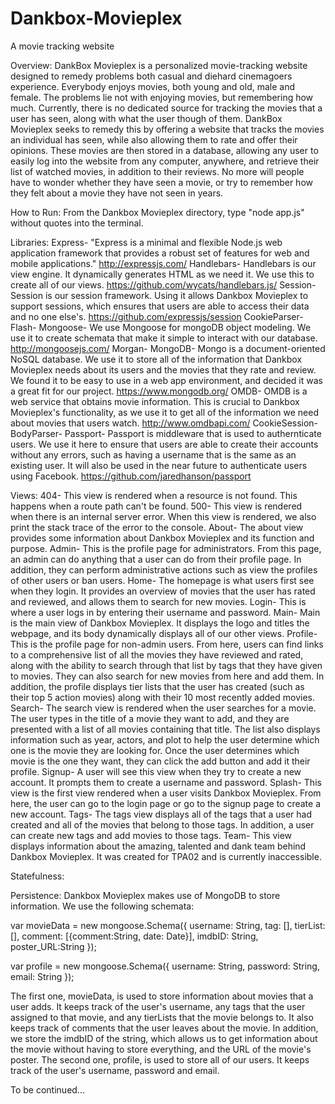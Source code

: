 # Dankbox-Movieplex
A movie tracking website

Overview:
DankBox Movieplex is a personalized movie-tracking website designed to remedy problems both casual and diehard cinemagoers experience. Everybody enjoys movies, both young and old, male and female. The problems lie not with enjoying movies, but remembering how much. Currently, there is no dedicated source for tracking the movies that a user has seen, along with what the user though of them. DankBox Movieplex seeks to remedy this by offering a website that tracks the movies an individual has seen, while also allowing them to rate and offer their opinions. These movies are then stored in a database, allowing any user to easily log into the website from any computer, anywhere, and retrieve their list of watched movies, in addition to their reviews. No more will people have to wonder whether they have seen a movie, or try to remember how they felt about a movie they have not seen in years.

How to Run:
From the Dankbox Movieplex directory, type "node app.js" without quotes into the terminal.

Libraries:
Express- "Express is a minimal and flexible Node.js web application framework that provides a robust set of features for web and mobile applications." http://expressjs.com/
Handlebars- Handlebars is our view engine. It dynamically generates HTML as we need it. We use this to create all of our views. https://github.com/wycats/handlebars.js/
Session- Session is our session framework. Using it allows Dankbox Movieplex to support sessions, which ensures that users are able to access their data and no one else's. https://github.com/expressjs/session
CookieParser-
Flash-
Mongoose- We use Mongoose for mongoDB object modeling. We use it to create schemata that make it simple to interact with our database. http://mongoosejs.com/
Morgan-
MongoDB- Mongo is a document-oriented NoSQL database. We use it to store all of the information that Dankbox Movieplex needs about its users and the movies that they rate and review. We found it to be easy to use in a web app environment, and decided it was a great fit for our project. https://www.mongodb.org/
OMDB- OMDB is a web service that obtains movie information. This is crucial to Dankbox Movieplex's functionality, as we use it to get all of the information we need about movies that users watch. http://www.omdbapi.com/
CookieSession-
BodyParser-
Passport- Passport is middleware that is used to authernticate users. We use it here to ensure that users are able to create their accounts without any errors, such as having a username that is the same as an existing user. It will also be used in the near future to authenticate users using Facebook. https://github.com/jaredhanson/passport

Views:
404- This view is rendered when a resource is not found. This happens when a route path can't be found.
500- This view is rendered when there is an internal server error. When this view is rendered, we also print the stack trace of the error to the console.
About- The about view provides some information about Dankbox Movieplex and its function and purpose. 
Admin- This is the profile page for administrators. From this page, an admin can do anything that a user can do from their profile page. In addition, they can perform administrative actions such as view the profiles of other users or ban users.
Home- The homepage is what users first see when they login. It provides an overview of movies that the user has rated and reviewed, and allows them to search for new movies.
Login- This is where a user logs in by entering their username and password.
Main- Main is the main view of Dankbox Movieplex. It displays the logo and titles the webpage, and its body dynamically displays all of our other views.
Profile- This is the profile page for non-admin users. From here, users can find links to a comprehensive list of all the movies they have reviewed and rated, along with the ability to search through that list by tags that they have given to movies. They can also search for new movies from here and add them. In addition, the profile displays tier lists that the user has created (such as their top 5 action movies) along with their 10 most recently added movies.
Search- The search view is rendered when the user searches for a movie. The user types in the title of a movie they want to add, and they are presented with a list of all movies containing that title. The list also displays information such as year, actors, and plot to help the user determine which one is the movie they are looking for. Once the user determines which movie is the one they want, they can click the add button and add it their profile.
Signup- A user will see this view when they try to create a new account. It prompts them to create a username and password.
Splash- This view is the first view rendered when a user visits Dankbox Movieplex. From here, the user can go to the login page or go to the signup page to create a new account.
Tags- The tags view displays all of the tags that a user had created and all of the movies that belong to those tags. In addition, a user can create new tags and add movies to those tags.
Team- This view displays information about the amazing, talented and dank team behind Dankbox Movieplex. It was created for TPA02 and is currently inaccessible.

Statefulness:

Persistence:
Dankbox Movieplex makes use of MongoDB to store information. We use the following schemata:

var movieData = new mongoose.Schema({
    username: String,
    tag: [],
    tierList: [],
    comment: [{comment:String, date: Date}],
    imdbID: String,
    poster_URL:String
  });

 var profile = new mongoose.Schema({
    username: String,
    password: String,
    email: String
  });

The first one, movieData, is used to store information about movies that a user adds. It keeps track of the user's username, any tags that the user assigned to that movie, and any tierLists that the movie belongs to. It also keeps track of comments that the user leaves about the movie. In addition, we store the imdbID of the string, which allows us to get information about the movie without having to store everything, and the URL of the movie's poster.
The second one, profile, is used to store all of our users. It keeps track of the user's username, password and email.

To be continued...
